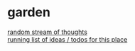 # garden

[random stream of thoughts](thoughts.md)  
[running list of ideas / todos for this place](website.md)
